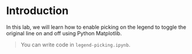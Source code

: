 # Introduction

In this lab, we will learn how to enable picking on the legend to toggle the original line on and off using Python Matplotlib.

> You can write code in `legend-picking.ipynb`.
